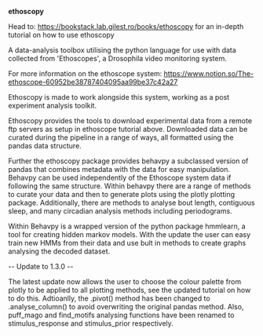 **ethoscopy**

Head to: https://bookstack.lab.gilest.ro/books/ethoscopy for an in-depth tutorial on how to use ethoscopy

A data-analysis toolbox utilising the python language for use with data collected from 'Ethoscopes', a Drosophila video monitoring system.

For more information on the ethoscope system: https://www.notion.so/The-ethoscope-60952be38787404095aa99be37c42a27

Ethoscopy is made to work alongside this system, working as a post experiment analysis toolkit. 

Ethoscopy provides the tools to download experimental data from a remote ftp servers as setup in ethoscope tutorial above. Downloaded data can be curated during the pipeline in a range of ways, all formatted using the pandas data structure.

Further the ethoscopy package provides behavpy a subclassed version of pandas that combines metadata with the data for easy manipulation. Behavpy can be used independently of the Ethoscope system data if following the same structure. Within behavpy there are a range of methods to curate your data and then to generate plots using the plotly plotting package. Additionally, there are methods to analyse bout length, contiguous sleep, and many circadian analysis methods including periodograms.

Within Behavpy is a wrapped version of the python package hmmlearn, a tool for creating hidden markov models. With the update the user can easy train new HMMs from their data and use bult in methods to create graphs analysing the decoded dataset.

-- Update to 1.3.0 --

The latest update now allows the user to choose the colour palette from plotly to be applied to all plotting methods, see the updated tutorial on how to do this. 
Adtioanlly, the .pivot() method has been changed to .analyse_column() to avoid overwriting the original pandas method. Also, puff_mago and find_motifs analysing functions have been renamed to stimulus_response and stimulus_prior respectively.
